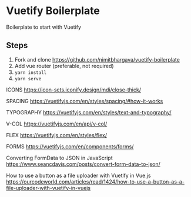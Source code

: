 # Vuetify Boilerplate

Boilerplate to start with Vuetify

## Steps

1. Fork and clone https://github.com/nimitbhargava/vuetify-boilerplate
2. Add vue router (preferable, not required)
3. `yarn install`
4. `yarn serve`

ICONS
https://icon-sets.iconify.design/mdi/close-thick/

SPACING
https://vuetifyjs.com/en/styles/spacing/#how-it-works

TYPOGRAPHY
https://vuetifyjs.com/en/styles/text-and-typography/

V-COL
https://vuetifyjs.com/en/api/v-col/

FLEX
https://vuetifyjs.com/en/styles/flex/

FORMS
https://vuetifyjs.com/en/components/forms/

Converting FormData to JSON in JavaScript
https://www.seancdavis.com/posts/convert-form-data-to-json/

How to use a button as a file uploader with Vuetify in Vue.js
https://ourcodeworld.com/articles/read/1424/how-to-use-a-button-as-a-file-uploader-with-vuetify-in-vuejs
